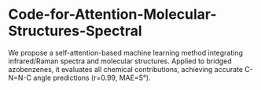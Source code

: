 # Code-for-Attention-Molecular-Structures-Spectral
We propose a self-attention-based machine learning method integrating infrared/Raman spectra and molecular structures. Applied to bridged azobenzenes, it evaluates all chemical contributions, achieving accurate C-N=N-C angle predictions (r=0.99, MAE=5°).
